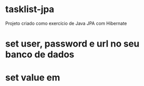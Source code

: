 # tasklist-jpa
Projeto criado como exercício de Java JPA com Hibernate

# set user, password e url no seu banco de dados

# set value em

<property name="javax.persistence.jdbc.url" value="jdbc:mysql://localhost/"/>
<property name="javax.persistence.jdbc.user" value=""/>
<property name="javax.persistence.jdbc.password" value=""/>
